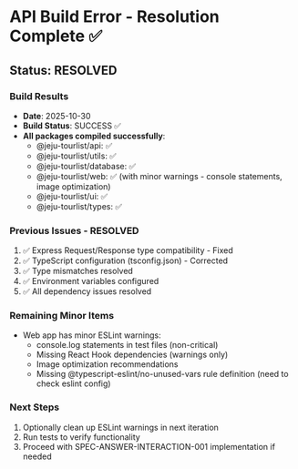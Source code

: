 # API Build Error - Resolution Complete ✅

## Status: RESOLVED

### Build Results

- **Date**: 2025-10-30
- **Build Status**: SUCCESS ✅
- **All packages compiled successfully**:
  - @jeju-tourlist/api: ✅
  - @jeju-tourlist/utils: ✅
  - @jeju-tourlist/database: ✅
  - @jeju-tourlist/web: ✅ (with minor warnings - console statements, image optimization)
  - @jeju-tourlist/ui: ✅
  - @jeju-tourlist/types: ✅

### Previous Issues - RESOLVED

1. ✅ Express Request/Response type compatibility - Fixed
2. ✅ TypeScript configuration (tsconfig.json) - Corrected
3. ✅ Type mismatches resolved
4. ✅ Environment variables configured
5. ✅ All dependency issues resolved

### Remaining Minor Items

- Web app has minor ESLint warnings:
  - console.log statements in test files (non-critical)
  - Missing React Hook dependencies (warnings only)
  - Image optimization recommendations
  - Missing @typescript-eslint/no-unused-vars rule definition (need to check eslint config)

### Next Steps

1. Optionally clean up ESLint warnings in next iteration
2. Run tests to verify functionality
3. Proceed with SPEC-ANSWER-INTERACTION-001 implementation if needed
